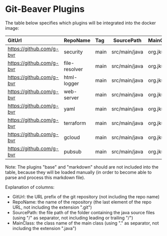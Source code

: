 
# Git-Beaver Plugins #

The table below specifies which plugins will be integrated into the docker image:

| GitUrl                   | RepoName      | Tag  | SourcePath    | MainClass                           |
|:-------------------------|:--------------|:-----|---------------|:------------------------------------|
| https://github.com/g-bvr | security      | main | src/main/java | org.jkube.gitbeaver.SecurityPlugin  |
| https://github.com/g-bvr | file-resolver | main | src/main/java | org.jkube.gitbeaver.ResolverPlugin  |
| https://github.com/g-bvr | html-logger   | main | src/main/java | org.jkube.gitbeaver.HtmlLogPlugin   |
| https://github.com/g-bvr | web-server    | main | src/main/java | org.jkube.gitbeaver.WebserverPlugin |
| https://github.com/g-bvr | yaml          | main | src/main/java | org.jkube.gitbeaver.YamlPlugin      |
| https://github.com/g-bvr | terraform     | main | src/main/java | org.jkube.gitbeaver.TerraformPlugin |
| https://github.com/g-bvr | gcloud        | main | src/main/java | org.jkube.gitbeaver.GcloudPlugin    |
| https://github.com/g-bvr | pubsub        | main | src/main/java | org.jkube.gitbeaver.PubSubPlugin    |

Note: The plugins "base" and "markdown" should are not included into the table,
because they will be loaded manually (in order to become able to parse and process this markdown file).

Explanation of columns:

* GitUrl: the URL prefix of the git repository (not including the repo name)
* RepoName: the name of the repository (the last element of the repo URL, not including the extension ".git")
* SourcePath: the file path of the folder containing the java source files (using "/" as separator, not including leading or trailing "/")
* MainClass: the class name of the main class (using "." as separator, not including the extension ".java")



